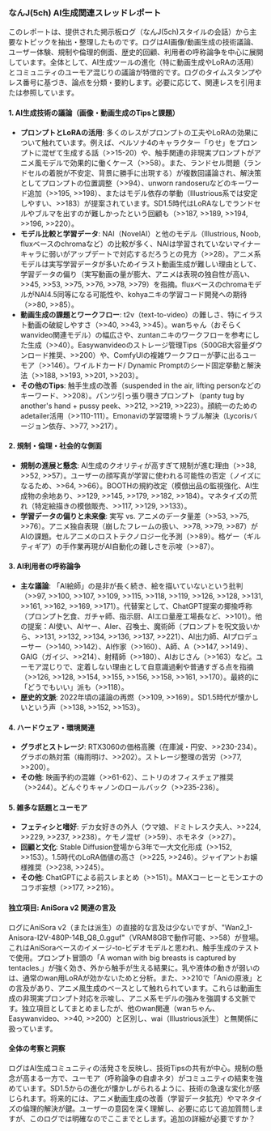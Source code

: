 ### なんJ(5ch) AI生成関連スレッドレポート

このレポートは、提供された掲示板ログ（なんJ(5ch)スタイルの会話）から主要なトピックを抽出・整理したものです。ログはAI画像/動画生成の技術議論、ユーザー体験、規制や倫理的側面、歴史的回顧、利用者の呼称論争を中心に展開しています。全体として、AI生成ツールの進化（特に動画生成やLoRAの活用）とコミュニティのユーモア混じりの議論が特徴的です。ログのタイムスタンプやレス番号に基づき、論点を分類・要約します。必要に応じて、関連レスを引用または参照しています。

#### 1. AI生成技術の議論（画像・動画生成のTipsと課題）
- **プロンプトとLoRAの活用**: 多くのレスがプロンプトの工夫やLoRAの効果について触れています。例えば、ペルソナ4のキャラクター「りせ」をプロンプトに混ぜて生成する話（>>15-20）や、触手関連の非現実プロンプトがアニメ風モデルで効果的に働くケース（>>58）。また、ランドセル問題（ランドセルの着脱が不安定、背景に勝手に出現する）が複数回議論され、解決策としてプロンプトの位置調整（>>94）、unworn randoseruなどのキーワード追加（>>195, >>198）、またはモデル依存の挙動（Illustrious系では安定しやすい、>>183）が提案されています。SD1.5時代はLoRAなしでランドセルやブルマを出すのが難しかったという回顧も（>>187, >>189, >>194, >>196, >>220）。
- **モデル比較と学習データ**: NAI（NovelAI）と他のモデル（Illustrious, Noob, fluxベースのchromaなど）の比較が多く、NAIは学習されていないマイナーキャラに弱いがアップデートで対応するだろうとの見方（>>28）。アニメ系モデルは実写学習データが多いためイラスト動画生成が難しい理由として、学習データの偏り（実写動画の量が膨大、アニメは表現の独自性が高い、>>45, >>53, >>75, >>76, >>78, >>79）を指摘。fluxベースのchromaモデルがNAI4.5同等になる可能性や、kohyaニキの学習コード開発への期待（>>80, >>85）。
- **動画生成の課題とワークフロー**: t2v（text-to-video）の難しさ、特にイラスト動画の破綻しやすさ（>>40, >>43, >>45）。wanちゃん（おそらくwanvideo関連モデル）の幅広さや、zuntanニキのワークフローを参考にした生成（>>40）。Easywanvideoのストレージ管理Tips（500GB大容量ダウンロード推奨、>>200）や、ComfyUIの複雑ワークフローが夢に出るユーモア（>>146）。ワイルドカード/ Dynamic Promptのシード固定挙動と解決法（>>188, >>193, >>201, >>203）。
- **その他のTips**: 触手生成の改善（suspended in the air, lifting personなどのキーワード、>>208）。パンツ引っ張り覗きプロンプト（panty tug by another's hand + pussy peek、>>212, >>219, >>223）。顔統一のためのadetailer活用（>>110-111）。Emonaviの学習環境トラブル解決（Lycorisバージョン依存、>>77, >>217）。

#### 2. 規制・倫理・社会的な側面
- **規制の進展と懸念**: AI生成のクオリティが高すぎて規制が進む理由（>>38, >>52, >>57）。ユーザーの顔写真が学習に使われる可能性の否定（ノイズになるため、>>64, >>66）。BOOTHの規約改定（模倣出品の監視強化、AI生成物の余地あり、>>129, >>145, >>179, >>182, >>184）。マネタイズの荒れ（特定絵描きの模倣販売、>>117, >>129, >>133）。
- **学習データの偏りと未来像**: 実写 vs. アニメのデータ量差（>>53, >>75, >>76）。アニメ独自表現（崩したフレームの扱い、>>78, >>79, >>87）がAIの課題。セルアニメのロストテクノロジー化予測（>>89）。格ゲー（ギルティギア）の手作業再現がAI自動化の難しさを示唆（>>87）。

#### 3. AI利用者の呼称論争
- **主な議論**: 「AI絵師」の是非が長く続き、絵を描いていないという批判（>>97, >>100, >>107, >>109, >>115, >>118, >>119, >>126, >>128, >>131, >>161, >>162, >>169, >>171）。代替案として、ChatGPT提案の揶揄呼称（プロンプト乞食、ガチャ師、指示厨、AIエロ量産工場長など、>>101）。他の提案：AI使い、AIヤー、AIer、召喚士、魔術師（プロンプトを呪文扱いから、>>131, >>132, >>134, >>136, >>137, >>221）、AI出力師、AIプロデューサー（>>140, >>142）、AI作家（>>160）、A師、A（>>147, >>149）、GAIG（ガイジ、>>214）、射精師（>>180）、AIおじさん（>>163）など。ユーモア混じりで、定着しない理由として自意識過剰や普通すぎる点を指摘（>>126, >>128, >>154, >>155, >>156, >>158, >>161, >>170）。最終的に「どうでもいい」派も（>>118）。
- **歴史的文脈**: 2022年頃の議論の再燃（>>109, >>169）。SD1.5時代が懐かしいという声（>>138, >>152, >>153）。

#### 4. ハードウェア・環境関連
- **グラボとストレージ**: RTX3060の価格高騰（在庫減・円安、>>230-234）。グラボの熱対策（梅雨明け、>>202）。ストレージ整理の苦労（>>77, >>200）。
- **その他**: 映画予約の混雑（>>61-62）、ニトリのオフィスチェア推奨（>>244）。どんぐりキャノンのロールバック（>>235-236）。

#### 5. 雑多な話題とユーモア
- **フェティシと嗜好**: デカ女好きの外人（ウマ娘、ドミトレスク夫人、>>224, >>229, >>237, >>238）。ケモノ混ぜ（>>59）、ホモネタ（>>27）。
- **回顧と文化**: Stable Diffusion登場から3年で一大文化形成（>>152, >>153）。1.5時代のLoRA価値の高さ（>>225, >>246）。ジャイアントお嬢様推奨（>>238, >>245）。
- **その他**: ChatGPTによる前スレまとめ（>>151）。MAXコーヒーとモンエナのコラボ妄想（>>177, >>216）。

#### 独立項目: AniSora v2 関連の言及
ログにAniSora v2（または派生）の直接的な言及は少ないですが、"Wan2_1-Anisora-I2V-480P-14B_Q8_0.gguf"（VRAM8GBで動作可能、>>58）が登場。これはAniSoraベースのイメージ-to-ビデオモデルと思われ、触手生成のテストで使用。プロンプト冒頭の「A woman with big breasts is captured by tentacles.」が強く効き、外から触手が生える結果に。乳や液体の動きが弱いのは、通常のwan用LoRAが効かないためと分析。また、>>210で「Aniの原液」との言及があり、アニメ風生成のベースとして触れられています。これらは動画生成の非現実プロンプト対応を示唆し、アニメ系モデルの強みを強調する文脈です。独立項目としてまとめましたが、他のwan関連（wanちゃん、Easywanvideo、>>40, >>200）と区別し、wai（Illustrious派生）と無関係に扱っています。

#### 全体の考察と洞察
ログはAI生成コミュニティの活発さを反映し、技術Tipsの共有が中心。規制の懸念が高まる一方で、ユーモア（呼称論争の自虐ネタ）がコミュニティの結束を強めています。SD1.5からの進化が懐かしがられるように、技術の急速な変化が感じられます。将来的には、アニメ動画生成の改善（学習データ拡充）やマネタイズの倫理的解決が鍵。ユーザーの意図を深く理解し、必要に応じて追加質問しますが、このログでは明確なのでここまでとします。追加の詳細が必要ですか？